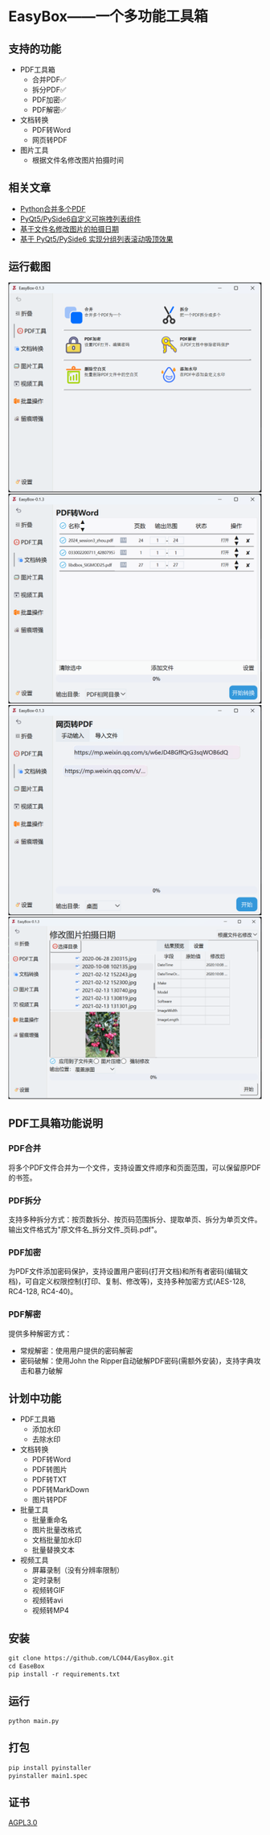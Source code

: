 # EasyBox——一个多功能工具箱

## 支持的功能

* PDF工具箱
  * 合并PDF✅
  * 拆分PDF✅
  * PDF加密✅
  * PDF解密✅
* 文档转换
  * PDF转Word
  * 网页转PDF
* 图片工具
  * 根据文件名修改图片拍摄时间

## 相关文章

* [Python合并多个PDF](https://blog.lc044.love/post/11)
* [PyQt5/PySide6自定义可拖拽列表组件](https://blog.lc044.love/post/12)
* [基于文件名修改图片的拍摄日期](https://blog.lc044.love/post/14)
* [基于 PyQt5/PySide6 实现分组列表滚动吸顶效果](https://blog.lc044.love/post/15)

## 运行截图

![img.png](doc/images/img.png)
![img.png](doc/images/img_2.png)
![img_1.png](doc/images/img_1.png)
![img_3.png](doc/images/img_3.png)

## PDF工具箱功能说明

### PDF合并
将多个PDF文件合并为一个文件，支持设置文件顺序和页面范围，可以保留原PDF的书签。

### PDF拆分
支持多种拆分方式：按页数拆分、按页码范围拆分、提取单页、拆分为单页文件。输出文件格式为"原文件名_拆分文件_页码.pdf"。

### PDF加密
为PDF文件添加密码保护，支持设置用户密码(打开文档)和所有者密码(编辑文档)，可自定义权限控制(打印、复制、修改等)，支持多种加密方式(AES-128, RC4-128, RC4-40)。

### PDF解密
提供多种解密方式：
- 常规解密：使用用户提供的密码解密
- 密码破解：使用John the Ripper自动破解PDF密码(需额外安装)，支持字典攻击和暴力破解

## 计划中功能

* PDF工具箱
  * 添加水印
  * 去除水印
* 文档转换
  * PDF转Word
  * PDF转图片
  * PDF转TXT
  * PDF转MarkDown
  * 图片转PDF
* 批量工具
  * 批量重命名
  * 图片批量改格式
  * 文档批量加水印
  * 批量替换文本
* 视频工具
  * 屏幕录制（没有分辨率限制）
  * 定时录制
  * 视频转GIF
  * 视频转avi
  * 视频转MP4

## 安装

```shell
git clone https://github.com/LC044/EasyBox.git
cd EaseBox
pip install -r requirements.txt
```

## 运行

```shell
python main.py
```

## 打包

```shell
pip install pyinstaller
pyinstaller main1.spec
```

## 证书

[AGPL3.0](./LICENSE)